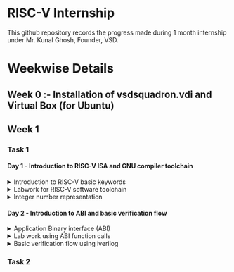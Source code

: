 
# RISC-V Internship

This github repository records the progress made during 1 month internship under Mr. Kunal Ghosh, Founder, VSD.

# Weekwise Details

## Week 0 :- Installation of vsdsquadron.vdi and Virtual Box (for Ubuntu)

## Week 1

### Task 1

#### Day 1 - Introduction to RISC-V ISA and GNU compiler toolchain
<details>
  <summary>Introduction to RISC-V basic keywords</summary>
![Compilation of C Program](https://github.com/kushaanbhat/somaiya-riscv/assets/109136280/c01fcd16-9331-431f-8400-e342bd5655be)

</details>

<details>
  <summary>Labwork for RISC-V software toolchain</summary>

</details>

<details>
  <summary>Integer number representation</summary>

</details>

#### Day 2 - Introduction to ABI and basic verification flow
<details>
  <summary>Application Binary interface (ABI)</summary>

</details>

<details>
  <summary>Lab work using ABI function calls</summary>

</details>

<details>
  <summary>Basic verification flow using iverilog</summary>

</details>

### Task 2
